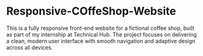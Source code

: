 # Responsive-COffeShop-Website
This is a fully responsive front-end website for a fictional coffee shop, built as part of my internship at Technical Hub. The project focuses on delivering a clean, modern user interface with smooth navigation and adaptive design across all devices.
